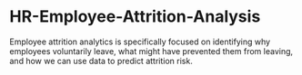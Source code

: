 # HR-Employee-Attrition-Analysis
Employee attrition analytics is specifically focused on identifying why employees voluntarily leave, what might have prevented them from leaving, and how we can use data to predict attrition risk.
